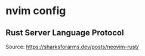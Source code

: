 # nvim config

## Rust Server Language Protocol

Source: https://sharksforarms.dev/posts/neovim-rust/


